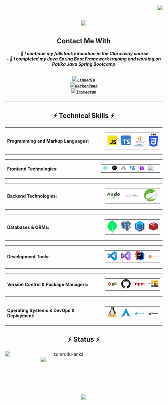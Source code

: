 <img align="right" src="https://visitor-badge.laobi.icu/badge?page_id=yavuzahmet1.yavuzahmet1">
<h1 align="center">
  <a href="https://github.com/yavuzahmet1">
    <img src="https://readme-typing-svg.herokuapp.com?size=36&center=true&multiline=true&width=500&height=100&lines=Hello%2C+There!+%F0%9F%91%8B;Happy+to+see+you+%F0%9F%98%8A">

  </a>
</h1>
<h2 align="center">Contact Me With</h2>
<h5 align="center">
- 🔭 I continue my fullstack education in the Clarusway course.<br>
- 🌱 I completed my Java Spring Boot Framework training and working on Patika Java Spring Bootcamp<br><br>
  
  <code><a href="https://www.linkedin.com/in/1yavuzahmet/" title="LinkedIn Profile"><img width="22" src="images/linkedin.svg">LinkedIn </a></code>
  <code><a href="https://www.hackerrank.com/1yavuzahmet/" title="HackerRank Profile"><img width="22" src="images/hackerrank.png">HackerRank </a></code>
  <code><a href="https://www.instagram.com/1yavuzahmet/" title="Instagram Profile"><img width="22" src="images/instagram.svg">Instagram</a></code>
</h5>
<hr>
<h2 align="center">⚡ Technical Skills ⚡</h2>
<table>
  <tr>
    <td width="300"><b>Programming and Markup Languages:</b></td>
 <td>
  <table><tr>
    <td ><img style="padding-right:15px" src="./images/javascript.svg" width="40"/></td>
    <td ><img style="padding-right:15px" src="./images/typescript-icon.svg" width="40"/></td>
    <td ><img style="padding-right:15px" src="./images/java.svg" width="40"/></td>
    <td><img style="padding-right:15px" src="./images/css-3.svg" width="40"/></td>
  </tr></table>
</td>
  </tr>
</table>
<table>
  <tr>
    <td  width="300"><b>Frontend Technologies:</b></td>
 <td>
  <table><tr>
<td ><img style="padding-right:15px" src="./images/react.svg" width="40"/></td>
    <td ><img style="padding-right:15px" src="./images/nextjs-icon.svg" width="40"/></td>
    <td ><img style="padding-right:15px" src="./images//redux.svg" width="40"/></td>
    <td><img style="padding-right:15px" src="./images/material-ui.svg" width="40"/></td>
    <td><img style="padding-right:15px" src="./images/bootstrap.svg" width="40"/></td>
    <td><img style="padding-right:15px" src="./images/tailwindcss-icon.svg.svg" width="40"/></td>
  </tr></table>
</td>
  </tr>
</table>
<table>
  <tr>
    <td  width="300"><b>Backend Technologies:</b></td>
 <td>
  <table><tr>
<td ><img style="padding-right:15px" src="./images/nodejs.svg" width="40"/></td>
    <td ><img style="padding-right:15px" src="./images/express.svg" width="40"/></td>
    <td ><img style="padding-right:15px" src="./images/spring-icon.svg" width="40"/></td>
  </tr></table>
</td>
  </tr>
</table>
<table>
  <tr>
    <td  width="300"><b>Databases & ORMs:</b></td>
 <td>
  <table><tr>
    <td ><img style="padding-right:15px" src="./images/mongodb-icon.svg" width="40" height="40"/></td>
    <td ><img style="padding-right:15px" src="./images/postgresql.svg" width="40"/></td>
    <td ><img style="padding-right:15px" src="./images/sequelize.svg" width="40"/></td>
     <td ><img style="padding-right:15px" src="./images/redis.svg" width="40"/></td>
  </tr></table>
</td>
  </tr>
</table>
<table>
  <tr>
    <td  width="300"><b>Development Tools:</b></td>
 <td>
  <table><tr>
<td ><img style="padding-right:15px" src="./images/visual-studio-code.svg" width="40"/></td>
    <td ><img style="padding-right:15px" src="./images/visual-studio.svg" width="40"/></td>
    <td ><img style="padding-right:15px" src="./images/intellij-idea.svg" width="40"/></td>
     <td ><img style="padding-right:15px" src="./images/postman.svg" width="40"/></td>
  </tr></table>
</td>
  </tr>
</table>
<table>
  <tr>
    <td  width="300"><b>Version Control & Package Managers:</b></td>
 <td>
  <table><tr>
<td ><img style="padding-right:15px" src="./images/git.svg" width="40"/></td>
    <td ><img style="padding-right:15px" src="./images/github-icon.svg" width="40"/></td>
    <td ><img style="padding-right:15px" src="./images/npm.svg" width="40"/></td>
     <td ><img style="padding-right:15px" src="./images/pnpm.svg" width="40"/></td>
  </tr></table>
</td>
  </tr>
</table>
<table>
  <tr>
    <td  width="300"><b>Operating Systems & DevOps & Deployment:</b></td>
 <td>
  <table><tr>
<td ><img style="padding-right:15px" src="./images/linux-tux.svg" width="40"/></td>
    <td ><img style="padding-right:15px" src="./images/archlinux.svg" width="40"/></td>
    <td ><img style="padding-right:15px" src="./images/docker.svg" width="40"/></td>
    <td ><img style="padding-right:15px" src="./images/vercel.svg" width="40"/></td>
  </tr></table>
</td>
  </tr>
</table>
<h2 align="center">⚡ Status ⚡</h2>
<p align=center>
  <div align=center>
    <a href="https://github-readme-streak-stats.herokuapp.com/?user=yavuzahmet1&theme=jolly&hide_border=true" title="Open in new tab">
      <img align="left" width=390 src="https://github-readme-streak-stats.herokuapp.com/?user=yavuzahmet1&theme=jolly&hide_border=true" alt="zumrudu-anka" />
    </a>
    <a href="https://github-readme-streak-stats.herokuapp.com/?user=yavuzahmet1&theme=jolly&hide_border=true" title="Open in new tab">
      <img align="right" width=390 src="https://github-readme-stats.vercel.app/api?username=yavuzahmet1&show_icons=true&theme=jolly&hide_border=true" />
    </a>
  </div>
  <br><br><br><br><br><br><br><br>
  <div align=center>
    <a href="https://github-readme-stats.vercel.app/api/top-langs/?username=yavuzahmet1&theme=jolly&langs_count=8&layout=compact&hide_border=true" title="Open in new tab">
      <img width=390 align="center" src="https://github-readme-stats.vercel.app/api/top-langs/?username=yavuzahmet1&theme=jolly&langs_count=8&layout=compact&hide_border=true" />
    </a>
  </div>
